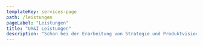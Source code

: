 ```yaml
---
templateKey: services-page
path: /leistungen
pageLabel: "Leistungen"
title: "UX&I Leistungen"
description: "Schon bei der Erarbeitung von Strategie und Produktvision begleiten wir unsere Auftraggeber. Nächster Schritt ist dann die Entwicklung aussagekräftiger Prototypen."
---
```

